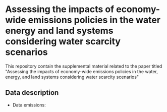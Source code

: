 # Assessing the impacts of economy-wide emissions policies in the water energy and land systems considering water scarcity scenarios
This repository contain the supplemental material related to the paper titled "Assessing the impacts of economy-wide emissions policies in the water, energy, and land systems considering water scarcity scenarios"

## Data description

* Data emissions:
